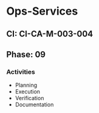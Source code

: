 # Ops-Services

## CI: CI-CA-M-003-004
## Phase: 09

### Activities
- Planning
- Execution
- Verification
- Documentation
